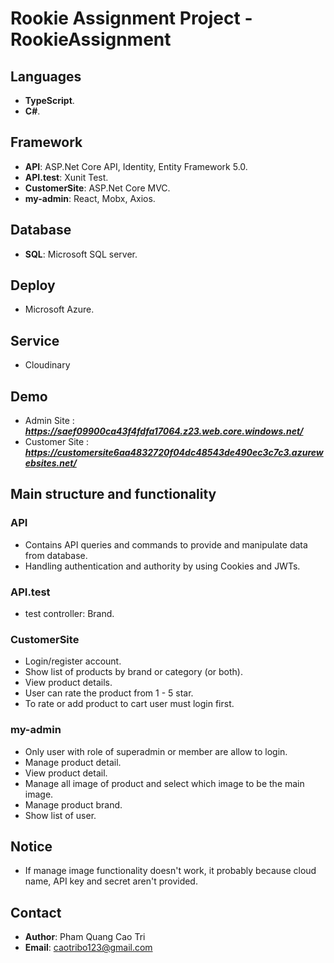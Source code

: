 # Rookie Assignment Project - RookieAssignment
## Languages
- **TypeScript**.
- **C#**.
## Framework
- **API**: ASP.Net Core API, Identity, Entity Framework 5.0.
- **API.test**: Xunit Test.
- **CustomerSite**: ASP.Net Core MVC.
- **my-admin**: React, Mobx, Axios.
## Database
- **SQL**: Microsoft SQL server.
## Deploy
- Microsoft Azure.
## Service
- Cloudinary
## Demo
- Admin Site : ***https://saef09900ca43f4fdfa17064.z23.web.core.windows.net/***
- Customer Site : ***https://customersite6aa4832720f04dc48543de490ec3c7c3.azurewebsites.net/***
## Main structure and functionality
### API
- Contains API queries and commands to provide and manipulate data from database.
- Handling authentication and authority by using Cookies and JWTs.
### API.test
- test controller: Brand.
### CustomerSite
- Login/register account.
- Show list of products by brand or category (or both).
- View product details.
- User can rate the product from 1 - 5 star.
- To rate or add product to cart user must login first.
### my-admin
- Only user with role of superadmin or member are allow to login.
- Manage product detail.
- View product detail.
- Manage all image of product and select which image to be the main image.
- Manage product brand.
- Show list of user.
## Notice
- If manage image functionality doesn't work, it probably because cloud name, API key and secret aren't provided.
## Contact
- **Author**: Pham Quang Cao Tri
- **Email**: caotribo123@gmail.com

